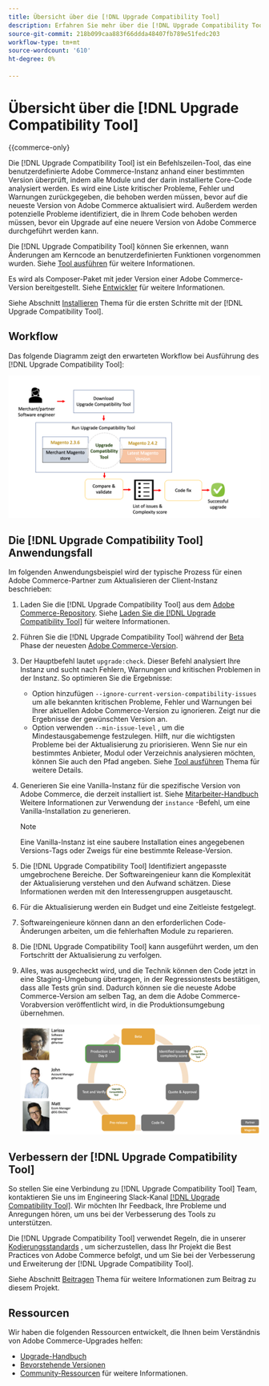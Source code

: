 ```yaml
---
title: Übersicht über die [!DNL Upgrade Compatibility Tool]
description: Erfahren Sie mehr über die [!DNL Upgrade Compatibility Tool] und wie es Ihnen bei Ihrem Adobe Commerce-Projekt helfen kann.
source-git-commit: 218b099caa883f66ddda48407fb789e51fedc203
workflow-type: tm+mt
source-wordcount: '610'
ht-degree: 0%

---
```



# Übersicht über die [!DNL Upgrade Compatibility Tool]

{{commerce-only}

Die [!DNL Upgrade Compatibility Tool] ist ein Befehlszeilen-Tool, das eine benutzerdefinierte Adobe Commerce-Instanz anhand einer bestimmten Version überprüft, indem alle Module und der darin installierte Core-Code analysiert werden. Es wird eine Liste kritischer Probleme, Fehler und Warnungen zurückgegeben, die behoben werden müssen, bevor auf die neueste Version von Adobe Commerce aktualisiert wird. Außerdem werden potenzielle Probleme identifiziert, die in Ihrem Code behoben werden müssen, bevor ein Upgrade auf eine neuere Version von Adobe Commerce durchgeführt werden kann.

Die [!DNL Upgrade Compatibility Tool] können Sie erkennen, wann Änderungen am Kerncode an benutzerdefinierten Funktionen vorgenommen wurden. Siehe [Tool ausführen](../upgrade-compatibility-tool/run.md) für weitere Informationen.

Es wird als Composer-Paket mit jeder Version einer Adobe Commerce-Version bereitgestellt. Siehe [Entwickler](../upgrade-compatibility-tool/developer.md) für weitere Informationen.

Siehe Abschnitt [Installieren](../upgrade-compatibility-tool/install.md) Thema für die ersten Schritte mit der [!DNL Upgrade Compatibility Tool].

## Workflow

Das folgende Diagramm zeigt den erwarteten Workflow bei Ausführung des [!DNL Upgrade Compatibility Tool]:

![[!DNL Upgrade Compatibility Tool] Abbildung](../../assets/upgrade-guide/mvp-diagram-v3.png)

## Die [!DNL Upgrade Compatibility Tool] Anwendungsfall

Im folgenden Anwendungsbeispiel wird der typische Prozess für einen Adobe Commerce-Partner zum Aktualisieren der Client-Instanz beschrieben:

1. Laden Sie die [!DNL Upgrade Compatibility Tool] aus dem [Adobe Commerce-Repository](https://repo.magento.com/). Siehe [Laden Sie die [!DNL Upgrade Compatibility Tool]](../upgrade-compatibility-tool/install.md#download-the-upgrade-compatibility-tool) für weitere Informationen.
1. Führen Sie die [!DNL Upgrade Compatibility Tool] während der [Beta](https://devdocs.magento.com/release/beta-program.html) Phase der neuesten [Adobe Commerce-Version](https://devdocs.magento.com/release/).
1. Der Hauptbefehl lautet `upgrade:check`. Dieser Befehl analysiert Ihre Instanz und sucht nach Fehlern, Warnungen und kritischen Problemen in der Instanz. So optimieren Sie die Ergebnisse:

   - Option hinzufügen `--ignore-current-version-compatibility-issues` um alle bekannten kritischen Probleme, Fehler und Warnungen bei Ihrer aktuellen Adobe Commerce-Version zu ignorieren. Zeigt nur die Ergebnisse der gewünschten Version an.
   - Option verwenden `--min-issue-level` , um die Mindestausgabemenge festzulegen. Hilft, nur die wichtigsten Probleme bei der Aktualisierung zu priorisieren. Wenn Sie nur ein bestimmtes Anbieter, Modul oder Verzeichnis analysieren möchten, können Sie auch den Pfad angeben. Siehe [Tool ausführen](https://experienceleague.adobe.com/docs/commerce-operations/upgrade-guide/upgrade-compatibility-tool/run.html?lang=en) Thema für weitere Details.

1. Generieren Sie eine Vanilla-Instanz für die spezifische Version von Adobe Commerce, die derzeit installiert ist. Siehe [Mitarbeiter-Handbuch](https://devdocs.magento.com/contributor-guide/contributing.html#vanilla-pr) Weitere Informationen zur Verwendung der `instance` -Befehl, um eine Vanilla-Installation zu generieren.

   >[!NOTE]
   >
   >Eine Vanilla-Instanz ist eine saubere Installation eines angegebenen Versions-Tags oder Zweigs für eine bestimmte Release-Version.

1. Die [!DNL Upgrade Compatibility Tool] Identifiziert angepasste umgebrochene Bereiche. Der Softwareingenieur kann die Komplexität der Aktualisierung verstehen und den Aufwand schätzen. Diese Informationen werden mit den Interessengruppen ausgetauscht.
1. Für die Aktualisierung werden ein Budget und eine Zeitleiste festgelegt.
1. Softwareingenieure können dann an den erforderlichen Code-Änderungen arbeiten, um die fehlerhaften Module zu reparieren.
1. Die [!DNL Upgrade Compatibility Tool] kann ausgeführt werden, um den Fortschritt der Aktualisierung zu verfolgen.
1. Alles, was ausgecheckt wird, und die Technik können den Code jetzt in eine Staging-Umgebung übertragen, in der Regressionstests bestätigen, dass alle Tests grün sind. Dadurch können sie die neueste Adobe Commerce-Version am selben Tag, an dem die Adobe Commerce-Vorabversion veröffentlicht wird, in die Produktionsumgebung übernehmen.

   ![[!DNL Upgrade Compatibility Tool] audience](../../assets/upgrade-guide/audience-uct-v3.png)

## Verbessern der [!DNL Upgrade Compatibility Tool]

So stellen Sie eine Verbindung zu [!DNL Upgrade Compatibility Tool] Team, kontaktieren Sie uns im Engineering Slack-Kanal [[!DNL Upgrade Compatibility Tool]](https://magentocommeng.slack.com/archives/C019Y143U9F). Wir möchten Ihr Feedback, Ihre Probleme und Anregungen hören, um uns bei der Verbesserung des Tools zu unterstützen.

Die [!DNL Upgrade Compatibility Tool] verwendet Regeln, die in unserer [Kodierungsstandards](https://devdocs.magento.com/guides/v2.4/coding-standards/bk-coding-standards.html) , um sicherzustellen, dass Ihr Projekt die Best Practices von Adobe Commerce befolgt, und um Sie bei der Verbesserung und Erweiterung der [!DNL Upgrade Compatibility Tool].

Siehe Abschnitt [Beitragen](https://devdocs.magento.com/guides/v2.4/coding-standards/contributing.html)  Thema für weitere Informationen zum Beitrag zu diesem Projekt.

## Ressourcen

Wir haben die folgenden Ressourcen entwickelt, die Ihnen beim Verständnis von Adobe Commerce-Upgrades helfen:

- [Upgrade-Handbuch](https://experienceleague.adobe.com/docs/commerce-operations/upgrade-guide/overview.html)
- [Bevorstehende Versionen](https://devdocs.magento.com/release/)
- [Community-Ressourcen](https://devdocs.magento.com/community/resources/resources.html) für weitere Informationen.
